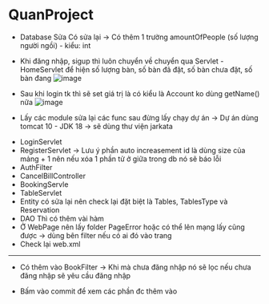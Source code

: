 # QuanProject

- Database Sửa Có sửa lại -> Có thêm 1 trường amountOfPeople (số lượng người ngồi) - kiểu: int

- Khi đăng nhập, sigup thì luôn chuyển về chuyển qua Servlet - HomeServlet để hiện số lượng bàn, số bàn đã đặt, số bàn chưa đặt, số bàn đang 
![image](https://user-images.githubusercontent.com/83583888/198874237-b7551565-658b-42a2-9456-23d63d2e33f0.png)

- Sau khi login tk thì sẽ set giá trị là có kiểu là Account ko dùng getName() nữa
![image](https://user-images.githubusercontent.com/83583888/198874277-7e8d5398-09b4-499b-8a46-b798c331bd2a.png)

- Lấy các module sửa lại các func sau đừng lấy chạy dự án -> Dự án dùng tomcat 10 - JDK 18 -> sẽ dùng thư viện jarkata
+ LoginServlet
+ RegisterServlet -> Lưu ý phần auto increasement id là dùng size của mảng + 1 nên nếu xóa 1 phần tử ở giữa trong db nó sẽ báo lỗi
+ AuthFilter
+ CancelBillController
+ BookingServle
+ TableServlet
+ Entity có sửa lại nên check lại đặt biệt là Tables, TablesType và Reservation
+ DAO Thì có thêm vài hàm 
+ Ở WebPage nên lấy folder PageError hoặc có thể lên mạng lấy cũng được -> dùng bên filter nếu có ai đó vào trang
+ Check lại web.xml

--------------------------------------------------------------------------------------------------------------------------------------------------

- Có thêm vào BookFilter -> Khi mà chưa đăng nhập nó sẽ lọc nếu chưa đăng nhập sẽ yêu cầu đăng nhập
+ Bấm vào commit để xem các phần đc thêm vào
